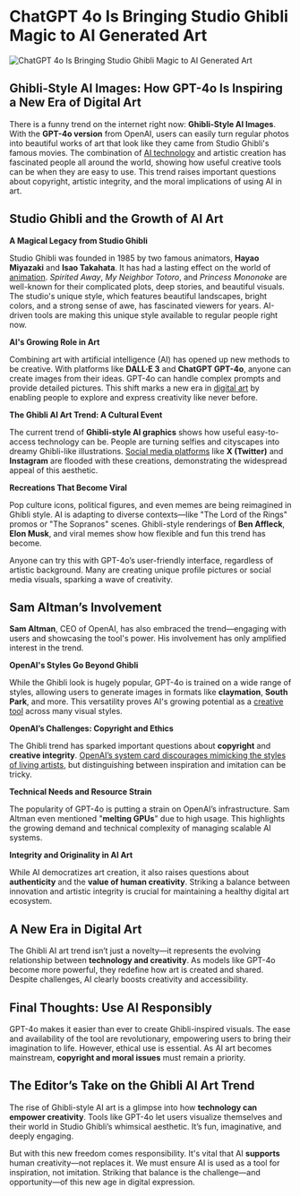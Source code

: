 # ChatGPT 4o Is Bringing Studio Ghibli Magic to AI Generated Art

![ChatGPT 4o Is Bringing Studio Ghibli Magic to AI Generated Art](https://groupify.ai/blog/chatpgt-generated-ai-studio-ghibli-images)

## Ghibli-Style AI Images: How GPT-4o Is Inspiring a New Era of Digital Art

There is a funny trend on the internet right now: **Ghibli-Style AI Images**. With the **GPT-4o version** from OpenAI, users can easily turn regular photos into beautiful works of art that look like they came from Studio Ghibli's famous movies. The combination of [AI technology](https://groupify.ai/) and artistic creation has fascinated people all around the world, showing how useful creative tools can be when they are easy to use. This trend raises important questions about copyright, artistic integrity, and the moral implications of using AI in art.

## Studio Ghibli and the Growth of AI Art

**A Magical Legacy from Studio Ghibli**

Studio Ghibli was founded in 1985 by two famous animators, **Hayao Miyazaki** and **Isao Takahata**. It has had a lasting effect on the world of [animation](https://groupify.ai/ai-cartoon-generators). _Spirited Away_, _My Neighbor Totoro_, and _Princess Mononoke_ are well-known for their complicated plots, deep stories, and beautiful visuals. The studio's unique style, which features beautiful landscapes, bright colors, and a strong sense of awe, has fascinated viewers for years. AI-driven tools are making this unique style available to regular people right now.

**AI's Growing Role in Art**

Combining art with artificial intelligence (AI) has opened up new methods to be creative. With platforms like **DALL·E 3** and **ChatGPT GPT-4o**, anyone can create images from their ideas. GPT-4o can handle complex prompts and provide detailed pictures. This shift marks a new era in [digital art](https://groupify.ai/ai-art-generators) by enabling people to explore and express creativity like never before.

**The Ghibli AI Art Trend: A Cultural Event**

The current trend of **Ghibli-style AI graphics** shows how useful easy-to-access technology can be. People are turning selfies and cityscapes into dreamy Ghibli-like illustrations. [Social media platforms](https://groupify.ai/ai-tools-for-social-media) like **X (Twitter)** and **Instagram** are flooded with these creations, demonstrating the widespread appeal of this aesthetic.

**Recreations That Become Viral**

Pop culture icons, political figures, and even memes are being reimagined in Ghibli style. AI is adapting to diverse contexts—like "The Lord of the Rings" promos or "The Sopranos" scenes. Ghibli-style renderings of **Ben Affleck**, **Elon Musk**, and viral memes show how flexible and fun this trend has become.

Anyone can try this with GPT-4o’s user-friendly interface, regardless of artistic background. Many are creating unique profile pictures or social media visuals, sparking a wave of creativity.

## Sam Altman’s Involvement

**Sam Altman**, CEO of OpenAI, has also embraced the trend—engaging with users and showcasing the tool's power. His involvement has only amplified interest in the trend.

**OpenAI's Styles Go Beyond Ghibli**

While the Ghibli look is hugely popular, GPT-4o is trained on a wide range of styles, allowing users to generate images in formats like **claymation**, **South Park**, and more. This versatility proves AI's growing potential as a [creative tool](https://groupify.ai/ai-video-generators) across many visual styles.

**OpenAI’s Challenges: Copyright and Ethics**

The Ghibli trend has sparked important questions about **copyright** and **creative integrity**. [OpenAI’s system card discourages mimicking the styles of living artists](https://community.openai.com/t/how-can-ai-art-tools-support-artists-while-celebrating-creativity/1156877), but distinguishing between inspiration and imitation can be tricky.

**Technical Needs and Resource Strain**

The popularity of GPT-4o is putting a strain on OpenAI’s infrastructure. Sam Altman even mentioned "**melting GPUs**" due to high usage. This highlights the growing demand and technical complexity of managing scalable AI systems.

**Integrity and Originality in AI Art**

While AI democratizes art creation, it also raises questions about **authenticity** and the **value of human creativity**. Striking a balance between innovation and artistic integrity is crucial for maintaining a healthy digital art ecosystem.

## A New Era in Digital Art

The Ghibli AI art trend isn’t just a novelty—it represents the evolving relationship between **technology and creativity**. As models like GPT-4o become more powerful, they redefine how art is created and shared. Despite challenges, AI clearly boosts creativity and accessibility.

## Final Thoughts: Use AI Responsibly

GPT-4o makes it easier than ever to create Ghibli-inspired visuals. The ease and availability of the tool are revolutionary, empowering users to bring their imagination to life. However, ethical use is essential. As AI art becomes mainstream, **copyright and moral issues** must remain a priority.


## The Editor’s Take on the Ghibli AI Art Trend

The rise of Ghibli-style AI art is a glimpse into how **technology can empower creativity**. Tools like GPT-4o let users visualize themselves and their world in Studio Ghibli’s whimsical aesthetic. It’s fun, imaginative, and deeply engaging.

But with this new freedom comes responsibility. It's vital that AI **supports** human creativity—not replaces it. We must ensure AI is used as a tool for inspiration, not imitation. Striking that balance is the challenge—and opportunity—of this new age in digital expression.
